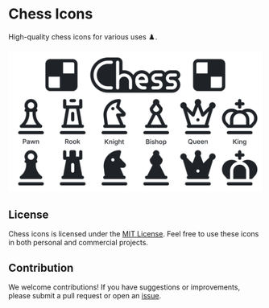 # Chess Icons

High-quality chess icons for various uses :chess_pawn:.

<picture>
  <source media="(prefers-color-scheme: dark)" srcset="https://raw.githubusercontent.com/icoPacks/chess/main/images/chess_dark.png">
  <img alt="Chess icons preview" src="https://raw.githubusercontent.com/icoPacks/chess/main/images/chess_light.png">
</picture>

## License

Chess icons is licensed under the [MIT License](https://raw.githubusercontent.com/icoPacks/chess/main/LICENSE). Feel free to use these icons in both personal and commercial projects.

## Contribution

We welcome contributions! If you have suggestions or improvements, please submit a pull request or open an [issue](https://github.com/icoPacks/chess/issues/new).
